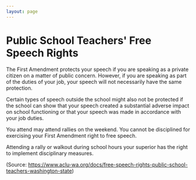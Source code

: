 ```yaml
---
layout: page
---
```


Public School Teachers' Free Speech Rights
=========================================

The First Amendment protects your speech if you are speaking as a private citizen on a matter of public concern. However, if you are speaking as part of the duties of your job, your speech will not necessarily have the same protection.

Certain types of speech outside the school might also not be protected if the school can show that your speech created a substantial adverse impact on school functioning or that your speech was made in accordance with your job duties.

You attend may attend rallies on the weekend. You cannot be disciplined for exercising  your First Amendment right to free speech.

Attending a rally or walkout during school hours your superior has the right to implement disciplinary measures.


(Source: https://www.aclu-wa.org/docs/free-speech-rights-public-school-teachers-washington-state)
